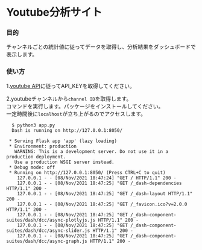 # Youtube分析サイト 

### 目的
チャンネルごとの統計値に従ってデータを取得し、分析結果をダッシュボードで表示します。  

### 使い方  
  
1.[youtube API](https://developers.google.cn/youtube/v3/getting-started?hl=ja)に従ってAPI_KEYを取得してください。  


2.youtubeチャンネルから`channel ID`を取得します。  
コマンドを実行します。パッケージをインストールしてください。  
一定時間後に`localhost`が立ち上がるのでアクセスします。

```
  $ python3 app.py 
  Dash is running on http://127.0.0.1:8050/

 * Serving Flask app 'app' (lazy loading)
 * Environment: production
   WARNING: This is a development server. Do not use it in a production deployment.
   Use a production WSGI server instead.
 * Debug mode: off
 * Running on http://127.0.0.1:8050/ (Press CTRL+C to quit)
    127.0.0.1 - - [08/Nov/2021 18:47:24] "GET / HTTP/1.1" 200 -
    127.0.0.1 - - [08/Nov/2021 18:47:25] "GET /_dash-dependencies HTTP/1.1" 200 -
    127.0.0.1 - - [08/Nov/2021 18:47:25] "GET /_dash-layout HTTP/1.1" 200 -
    127.0.0.1 - - [08/Nov/2021 18:47:25] "GET /_favicon.ico?v=2.0.0 HTTP/1.1" 200 -
    127.0.0.1 - - [08/Nov/2021 18:47:25] "GET /_dash-component-suites/dash/dcc/async-plotlyjs.js HTTP/1.1" 200 -
    127.0.0.1 - - [08/Nov/2021 18:47:25] "GET /_dash-component-suites/dash/dcc/async-slider.js HTTP/1.1" 200 -
    127.0.0.1 - - [08/Nov/2021 18:47:25] "GET /_dash-component-suites/dash/dcc/async-graph.js HTTP/1.1" 200 -
```  